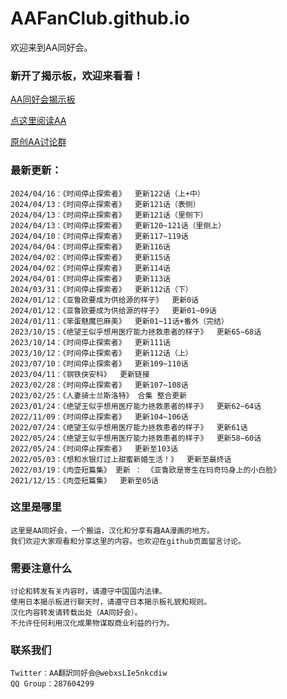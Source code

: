 # AAFanClub.github.io

欢迎来到AA同好会。

### 新开了揭示板，欢迎来看看！
[AA同好会揭示板](http://aafanclub.com/)

[点这里阅读AA](/src/index.md)

[原创AA讨论群](/src/group.md)

### 最新更新：

```
2024/04/16：《时间停止探索者》  更新122话（上+中）
2024/04/13：《时间停止探索者》  更新121话（表侧）
2024/04/13：《时间停止探索者》  更新121话（里侧下）
2024/04/13：《时间停止探索者》  更新120~121话（里侧上）
2024/04/10：《时间停止探索者》  更新117~119话
2024/04/04：《时间停止探索者》  更新116话
2024/04/02：《时间停止探索者》  更新115话
2024/04/02：《时间停止探索者》  更新114话
2024/04/01：《时间停止探索者》  更新113话
2024/03/31：《时间停止探索者》  更新112话（下）
2024/01/12：《亚鲁欧要成为供给源的样子》  更新0话
2024/01/12：《亚鲁欧要成为供给源的样子》  更新01~09话
2024/01/11：《笨蛋魅魔巴麻美》  更新01~11话+番外（完结）
2023/10/15：《绝望王似乎想用医疗能力拯救患者的样子》  更新65~68话
2023/10/14：《时间停止探索者》  更新111话
2023/10/12：《时间停止探索者》  更新112话（上）
2023/07/10：《时间停止探索者》  更新109~110话
2023/04/11：《钢铁侠安科》  更新链接
2023/02/28：《时间停止探索者》  更新107~108话
2023/02/25：《人妻骑士兰斯洛特》 合集 整合更新
2023/01/24：《绝望王似乎想用医疗能力拯救患者的样子》  更新62~64话
2022/11/09：《时间停止探索者》  更新104~106话
2022/07/24：《绝望王似乎想用医疗能力拯救患者的样子》  更新61话
2022/05/24：《绝望王似乎想用医疗能力拯救患者的样子》  更新58~60话
2022/05/24：《时间停止探索者》  更新至103话
2022/05/03：《想和水银灯过上甜蜜新婚生活！》  更新至最终话
2022/03/19：《肉壶短篇集》 更新 ： 《亚鲁欧是寄生在玛奇玛身上的小白脸》
2021/12/15：《肉壶短篇集》  更新至05话
```

### 这里是哪里
```
这里是AA同好会，一个搬运，汉化和分享有趣AA漫画的地方。
我们欢迎大家观看和分享这里的内容。也欢迎在github页面留言讨论。

```
### 需要注意什么
```
讨论和转发有关内容时，请遵守中国国内法律。
使用日本揭示板进行聊天时，请遵守日本揭示板礼貌和规则。
汉化内容转发请转载出处（AA同好会）。
不允许任何利用汉化成果物谋取商业利益的行为。

```
### 联系我们
```
Twitter：AA翻訳同好会@webxsLIe5nkcdiw
QQ Group：287604299
```